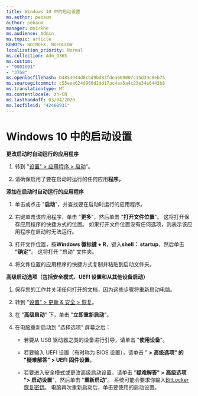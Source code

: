 ```yaml
---
title: Windows 10 中的启动设置
ms.author: pebaum
author: pebaum
manager: mnirkhe
ms.audience: Admin
ms.topic: article
ROBOTS: NOINDEX, NOFOLLOW
localization_priority: Normal
ms.collection: Adm_O365
ms.custom:
- "9001691"
- "3768"
ms.openlocfilehash: b4854944d8cbd9bd83fdea609007c15d39c8eb75
ms.sourcegitcommit: c55eea624d960d2dd17ac4aa5a4c23e34e6443b8
ms.translationtype: MT
ms.contentlocale: zh-CN
ms.lasthandoff: 03/04/2020
ms.locfileid: "42408931"
---
```

# <a name="startup-settings-in-windows-10"></a>Windows 10 中的启动设置

**更改启动时自动运行的应用程序**

1. 转到 "[设置" > 应用程序 > 启动](ms-settings:startupapps?activationSource=GetHelp)"。

2. 请确保启用了要在启动时运行的任何应用**程序。**

**添加在启动时自动运行的应用程序**

1. 单击或点击 "**启动**"，并查找要在启动时运行的应用程序。

2. 右键单击该应用程序，单击 "**更多**"，然后单击 "**打开文件位置**"。 这将打开保存应用程序的快捷方式的位置。 如果打开文件位置没有任何选项，则表示该应用程序在启动时无法运行。

3. 打开文件位置，按**Windows 徽标键 + R**，键入**shell： startup**，然后单击 **"确定"**。 这将打开 "启动" 文件夹。

4. 将文件位置的应用程序的快捷方式复制并粘贴到启动文件夹。

**高级启动选项（包括安全模式、UEFI 设置和从其他设备启动）**

1. 保存您的工作并关闭任何打开的文档，因为这些步骤将重新启动电脑。

2. 转到 "[设置" > 更新 & 安全 > 恢复](ms-settings:recovery?activationSource=GetHelp)。

3. 在 "**高级启动**" 下，单击 "**立即重新启动**"。 

4. 在电脑重新启动到 "选择选项" 屏幕之后：

    - 若要从 USB 驱动器之类的设备进行引导，请单击 "**使用设备**"。

    - 若要输入 UEFI 设置（有时称为 BIOS 设置），请单击 " **> 高级选项" 的 "疑难解答" > UEFI 固件设置**。 

    - 若要进入安全模式或更改高级启动设置，请单击 "**疑难解答" > 高级选项 "> 启动设置**"，然后单击 "**重新启动**"。 系统可能会要求你输入[BitLocker 恢复密钥](https://support.microsoft.com/help/4026181/windows-10-find-my-bitlocker-recovery-key)。 电脑再次重新启动后，单击要使用的启动设置。